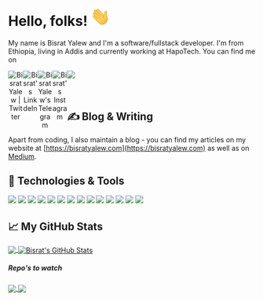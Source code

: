 
# Hello, folks! <img src="https://raw.githubusercontent.com/BisratYalew/BisratYalew/master/wave.gif" width="40px">

My name is Bisrat Yalew and I'm a software/fullstack developer. I'm from Ethiopia, living in Addis and currently working at HapoTech. You can find me on
<p>
</p>
<div align="center">
 <a href="https://twitter.com/BisratYalew">
  <img align="left" alt="Bisrat Yalew | Twitter" width="30px" src="https://cdn.jsdelivr.net/npm/simple-icons@v3/icons/twitter.svg" />
 </a>
 <a href="https://www.linkedin.com/in/BisratYalew/">
  <img align="left" alt="Bisrat's LinkdeIn" width="30px" src="https://cdn.jsdelivr.net/npm/simple-icons@v3/icons/linkedin.svg" />
 </a>
 <a href="https://t.me/BisratYalew">
  <img align="left" alt="Bisrat Yalew's Telegram" width="30px" src="https://cdn.jsdelivr.net/npm/simple-icons@v3/icons/telegram.svg" />
 </a>
 <a href="https://www.instagram.com/BisratYalew/">
  <img align="left" alt="Bisrat's Instagram" width="30px" src="https://cdn.jsdelivr.net/npm/simple-icons@v3/icons/instagram.svg" />
 </a>
</div>

![](https://visitor-badge.glitch.me/badge?page_id=bisratyalew.bisratyalew)


<br />

## &#x270d; Blog & Writing

Apart from coding, I also maintain a blog - you can find my articles on my website at [https://bisratyalew.com](https://bisratyalew.com) as well as on [Medium](https://medium.com/@bisratyalew10).

## 🔧 Technologies & Tools
![](https://img.shields.io/badge/OS-Linux-informational?style=flat&logo=linux&logoColor=green&color=black)
![](https://img.shields.io/badge/Editor-IntelliJ_IDEA-informational?style=flat&logo=intellij-idea&logoColor=green&color=black)
![](https://img.shields.io/badge/Code-JavaScript-informational?style=flat&logo=javascript&logoColor=green&color=black)
![](https://img.shields.io/badge/Code-Python-informational?style=flat&logo=python&logoColor=green&color=black)
![](https://img.shields.io/badge/Code-ReactJs-informational?style=flat&logo=go&logoColor=green&color=black)
![](https://img.shields.io/badge/Code-ReactNative-informational?style=flat&logo=cmake&logoColor=green&color=black)
![](https://img.shields.io/badge/Shell-Bash-informational?style=flat&logo=gnu-bash&logoColor=green&color=black)
![](https://img.shields.io/badge/Tools-MongoDB-informational?style=flat&logo=postgresql&logoColor=green&color=black)
![](https://img.shields.io/badge/Tools-MySQL-informational?style=flat&logo=postgresql&logoColor=green&color=black)
![](https://img.shields.io/badge/Tools-PostgreSQL-informational?style=flat&logo=postgresql&logoColor=green&color=black)
![](https://img.shields.io/badge/Tools-Docker-informational?style=flat&logo=docker&logoColor=green&color=black)
![](https://img.shields.io/badge/Tools-Kubernetes-informational?style=flat&logo=kubernetes&logoColor=green&color=black)
![](https://img.shields.io/badge/Tools-Red_Hat_OpenShift-informational?style=flat&logo=red-hat-open-shift&logoColor=green&color=black)
![](https://img.shields.io/badge/Cloud-Digital_Ocean-informational?style=flat&logo=digitalocean&logoColor=green&color=black)

## &#x1f4c8; My GitHub Stats

<a href="https://github.com/BisratYalew/BisratYalew">
  <img align="center" src="https://github-readme-stats.vercel.app/api/top-langs/?username=BisratYalew&hide=html,css&title_color=ffffff&text_color=c9cacc&icon_color=2bbc8a&bg_color=1d1f21" />
</a>
<a href="https://github.com/BisratYalew/BisratYalew">
  <img align="center" src="https://github-readme-stats.vercel.app/api?username=BisratYalew&show_icons=true&line_height=27&count_private=true&title_color=ffffff&text_color=c9cacc&icon_color=2bbc8a&bg_color=1d1f21" alt="Bisrat's GitHub Stats" />
</a>


##### Repo's to watch

<a href="https://github.com/BisratYalew/BisratYalew">
  <img align="center" src="https://github-readme-stats.vercel.app/api/pin/?username=BisratYalew&repo=python-cheatsheet&title_color=ffffff&text_color=c9cacc&icon_color=2bbc8a&bg_color=1d1f21" />
</a>

<a href="https://github.com/BisratYalew/python-cheatsheet">
  <img align="center" src="https://github-readme-stats.vercel.app/api/pin/?username=BisratYalew&repo=real-time-public-chat&title_color=ffffff&text_color=c9cacc&icon_color=2bbc8a&bg_color=1d1f21" />
</a>    

<p>

